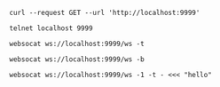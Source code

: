 ```shell
curl --request GET --url 'http://localhost:9999'
```

```shell
telnet localhost 9999
```

```shell
websocat ws://localhost:9999/ws -t
```
```shell
websocat ws://localhost:9999/ws -b
```
```shell
websocat ws://localhost:9999/ws -1 -t - <<< "hello"
```
